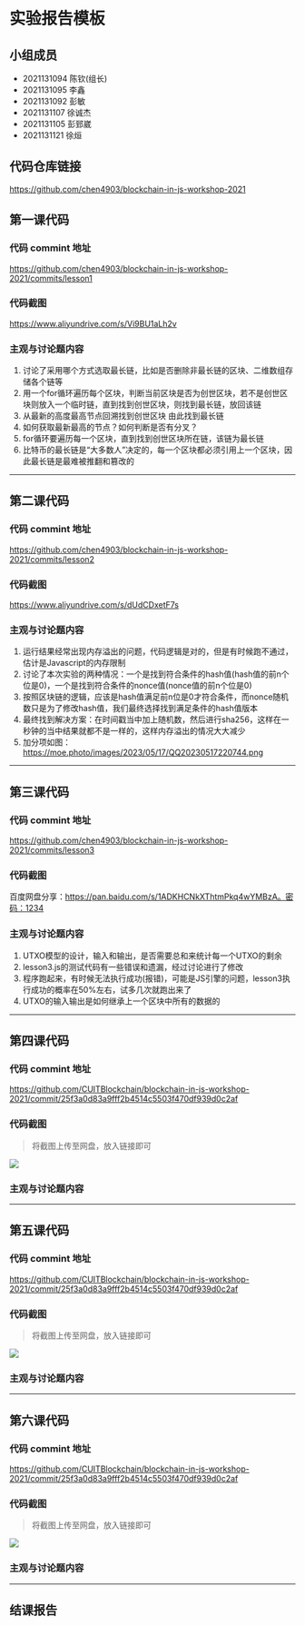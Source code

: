 # 实验报告模板

## 小组成员

- 2021131094 陈钦(组长)
- 2021131095 李鑫
- 2021131092 彭敏
- 2021131107 徐诚杰
- 2021131105 彭郅崴
- 2021131121 徐烜


## 代码仓库链接

https://github.com/chen4903/blockchain-in-js-workshop-2021



## 第一课代码


### 代码 commint 地址

https://github.com/chen4903/blockchain-in-js-workshop-2021/commits/lesson1

### 代码截图

https://www.aliyundrive.com/s/Vi9BU1aLh2v

### 主观与讨论题内容

1. 讨论了采用哪个方式选取最长链，比如是否删除非最长链的区块、二维数组存储各个链等
2. 用一个for循环遍历每个区块，判断当前区块是否为创世区块，若不是创世区块则放入一个临时链，直到找到创世区块，则找到最长链，放回该链
3. 从最新的高度最高节点回溯找到创世区块 由此找到最长链
4. 如何获取最新最高的节点？如何判断是否有分叉？
5. for循环要遍历每一个区块，直到找到创世区块所在链，该链为最长链
6. 比特币的最长链是“大多数人”决定的，每一个区块都必须引用上一个区块，因此最长链是最难被推翻和篡改的


---

## 第二课代码


### 代码 commint 地址

https://github.com/chen4903/blockchain-in-js-workshop-2021/commits/lesson2


### 代码截图
https://www.aliyundrive.com/s/dUdCDxetF7s


### 主观与讨论题内容
1. 运行结果经常出现内存溢出的问题，代码逻辑是对的，但是有时候跑不通过，估计是Javascript的内存限制
2. 讨论了本次实验的两种情况：一个是找到符合条件的hash值(hash值的前n个位是0)，一个是找到符合条件的nonce值(nonce值的前n个位是0)
3. 按照区块链的逻辑，应该是hash值满足前n位是0才符合条件，而nonce随机数只是为了修改hash值，我们最终选择找到满足条件的hash值版本
4. 最终找到解决方案：在时间戳当中加上随机数，然后进行sha256，这样在一秒钟的当中结果就都不是一样的，这样内存溢出的情况大大减少
5. 加分项如图：https://moe.photo/images/2023/05/17/QQ20230517220744.png



---


## 第三课代码


### 代码 commint 地址

https://github.com/chen4903/blockchain-in-js-workshop-2021/commits/lesson3


### 代码截图

百度网盘分享：https://pan.baidu.com/s/1ADKHCNkXThtmPkq4wYMBzA。密码：1234

### 主观与讨论题内容

1. UTXO模型的设计，输入和输出，是否需要总和来统计每一个UTXO的剩余
2. lesson3.js的测试代码有一些错误和遗漏，经过讨论进行了修改
3. 程序跑起来，有时候无法执行成功(报错)，可能是JS引擎的问题，lesson3执行成功的概率在50%左右，试多几次就跑出来了
4. UTXO的输入输出是如何继承上一个区块中所有的数据的

---




## 第四课代码


### 代码 commint 地址

https://github.com/CUITBlockchain/blockchain-in-js-workshop-2021/commit/25f3a0d83a9fff2b4514c5503f470df939d0c2af


### 代码截图

> 将截图上传至网盘，放入链接即可

![](链接)


### 主观与讨论题内容



---




## 第五课代码


### 代码 commint 地址

https://github.com/CUITBlockchain/blockchain-in-js-workshop-2021/commit/25f3a0d83a9fff2b4514c5503f470df939d0c2af


### 代码截图

> 将截图上传至网盘，放入链接即可

![](链接)


### 主观与讨论题内容



---




## 第六课代码


### 代码 commint 地址

https://github.com/CUITBlockchain/blockchain-in-js-workshop-2021/commit/25f3a0d83a9fff2b4514c5503f470df939d0c2af


### 代码截图

> 将截图上传至网盘，放入链接即可

![](图片链接放这里)


### 主观与讨论题内容



---


## 结课报告





